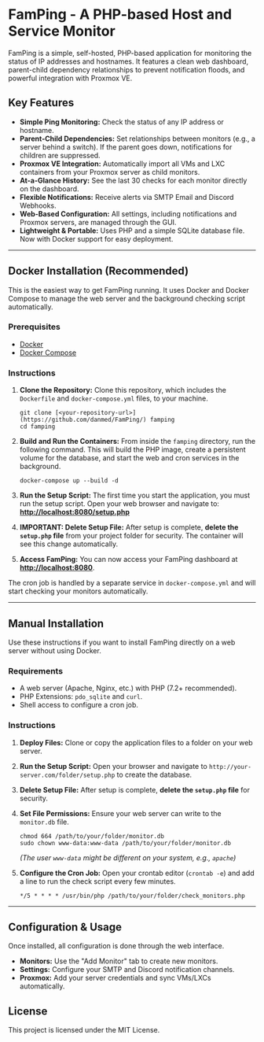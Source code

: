 # FamPing - A PHP-based Host and Service Monitor

FamPing is a simple, self-hosted, PHP-based application for monitoring the status of IP addresses and hostnames. It features a clean web dashboard, parent-child dependency relationships to prevent notification floods, and powerful integration with Proxmox VE.

## Key Features

* **Simple Ping Monitoring:** Check the status of any IP address or hostname.
* **Parent-Child Dependencies:** Set relationships between monitors (e.g., a server behind a switch). If the parent goes down, notifications for children are suppressed.
* **Proxmox VE Integration:** Automatically import all VMs and LXC containers from your Proxmox server as child monitors.
* **At-a-Glance History:** See the last 30 checks for each monitor directly on the dashboard.
* **Flexible Notifications:** Receive alerts via SMTP Email and Discord Webhooks.
* **Web-Based Configuration:** All settings, including notifications and Proxmox servers, are managed through the GUI.
* **Lightweight & Portable:** Uses PHP and a simple SQLite database file. Now with Docker support for easy deployment.

---

## Docker Installation (Recommended)

This is the easiest way to get FamPing running. It uses Docker and Docker Compose to manage the web server and the background checking script automatically.

### Prerequisites

* [Docker](https://www.docker.com/get-started)
* [Docker Compose](https://docs.docker.com/compose/install/)

### Instructions

1.  **Clone the Repository:**
    Clone this repository, which includes the `Dockerfile` and `docker-compose.yml` files, to your machine.
    ```
    git clone [<your-repository-url>](https://github.com/danmed/FamPing/) famping
    cd famping
    ```

2.  **Build and Run the Containers:**
    From inside the `famping` directory, run the following command. This will build the PHP image, create a persistent volume for the database, and start the web and cron services in the background.
    ```
    docker-compose up --build -d
    ```

3.  **Run the Setup Script:**
    The first time you start the application, you must run the setup script. Open your web browser and navigate to:
    **[http://localhost:8080/setup.php](http://localhost:8080/setup.php)**

4.  **IMPORTANT: Delete Setup File:**
    After setup is complete, **delete the `setup.php` file** from your project folder for security. The container will see this change automatically.

5.  **Access FamPing:**
    You can now access your FamPing dashboard at **[http://localhost:8080](http://localhost:8080)**.

The cron job is handled by a separate service in `docker-compose.yml` and will start checking your monitors automatically.

---

## Manual Installation

Use these instructions if you want to install FamPing directly on a web server without using Docker.

### Requirements

* A web server (Apache, Nginx, etc.) with PHP (7.2+ recommended).
* PHP Extensions: `pdo_sqlite` and `curl`.
* Shell access to configure a cron job.

### Instructions

1.  **Deploy Files:**
    Clone or copy the application files to a folder on your web server.

2.  **Run the Setup Script:**
    Open your browser and navigate to `http://your-server.com/folder/setup.php` to create the database.

3.  **Delete Setup File:**
    After setup is complete, **delete the `setup.php` file** for security.

4.  **Set File Permissions:**
    Ensure your web server can write to the `monitor.db` file.
    ```
    chmod 664 /path/to/your/folder/monitor.db
    sudo chown www-data:www-data /path/to/your/folder/monitor.db
    ```
    *(The user `www-data` might be different on your system, e.g., `apache`)*

5.  **Configure the Cron Job:**
    Open your crontab editor (`crontab -e`) and add a line to run the check script every few minutes.
    ```
    */5 * * * * /usr/bin/php /path/to/your/folder/check_monitors.php
    ```

---

## Configuration & Usage

Once installed, all configuration is done through the web interface.

* **Monitors:** Use the "Add Monitor" tab to create new monitors.
* **Settings:** Configure your SMTP and Discord notification channels.
* **Proxmox:** Add your server credentials and sync VMs/LXCs automatically.

## License

This project is licensed under the MIT License.
